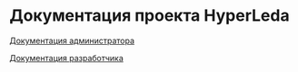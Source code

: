 # Документация проекта HyperLeda

[Документация администратора](./administrator/index.md)

[Документация разработчика](./dev/change.ru.md)
